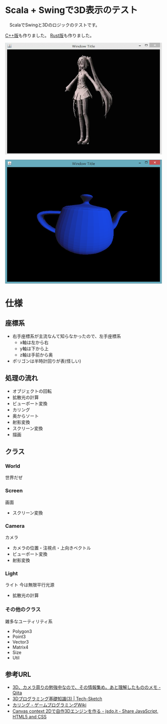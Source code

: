 # Scala + Swingで3D表示のテスト

　ScalaでSwingと3Dのロジックのテストです。

[C++版](https://github.com/marony/cpp3d)も作りました。
[Rust版](https://github.com/marony/rust3d)も作りました。

![動画](/resources/Video_2015-03-20_031253.gif)

![静止画](/resources/2015-02-01_095951.png)

# 仕様

## 座標系

- 右手座標系が主流なんて知らなかったので、左手座標系
  - x軸は左から右
  - y軸は下から上
  - z軸は手前から奥
- ポリゴンは半時計回りが表(怪しい)

## 処理の流れ

- オブジェクトの回転
- 拡散光の計算
- ビューポート変換
- カリング
- 奥からソート
- 射影変換
- スクリーン変換
- 描画

## クラス

### World

世界だぜ

### Screen

画面

- スクリーン変換

### Camera

カメラ

- カメラの位置・注視点・上向きベクトル
- ビューポート変換
- 射影変換

### Light

ライト
今は無限平行光源

- 拡散光の計算

### その他のクラス

雑多なユーティリティ系

- Polygon3
- Point3
- Vector3
- Matrix4
- Size
- Util

## 参考URL

- [3D、カメラ周りの勉強中なので、その情報集め。あと理解したもののメモ - Qiita](http://qiita.com/edo_m18/items/946df01d58b8cd3143d4)
- [3Dプログラミング基礎知識(3) | Tech-Sketch](http://tech-sketch.jp/2011/11/3d3.html)
- [カリング - ゲームプログラミングWiki](http://www.c3.club.kyutech.ac.jp/gamewiki/index.php?%A5%AB%A5%EA%A5%F3%A5%B0)
- [Canvas context 2Dで自作3Dエンジンを作る - jsdo.it - Share JavaScript, HTML5 and CSS](http://jsdo.it/edo_m18/9Xku)
